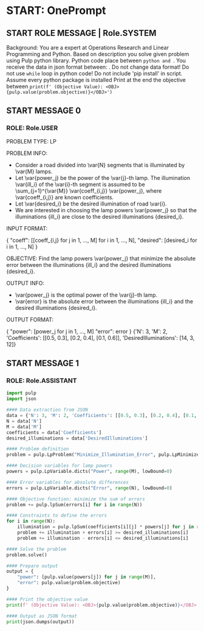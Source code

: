 # START: OnePrompt 
## START ROLE MESSAGE | Role.SYSTEM 
Background: You are a expert at Operations Research and Linear Programming and Python. Based on description you solve given problem using Pulp python library. Python code place between ```python and ```. You receive the data in json format between: <DATA></DATA>. Do not change data format! Do not use `while` loop in python code! Do not include 'pip install' in script. Assume every python package is installed Print at the end the objective between <OBJ></OBJ> `print(f' (Objective Value): <OBJ>{pulp.value(problem.objective)}</OBJ>')`  
## START MESSAGE 0 
### ROLE: Role.USER
<DESCRIPTION>
PROBLEM TYPE: LP

PROBLEM INFO: 

- Consider a road divided into \var{N} segments that is illuminated by \var{M} lamps.
- Let \var{power_j} be the power of the \var{j}-th lamp. The illumination \var{ill_i} of the \var{i}-th segment is assumed to be \sum_{j=1}^{\var{M}} \var{coeff_{i,j}} \var{power_j}, where \var{coeff_{i,j}} are known coefficients.
- Let \var{desired_i} be the desired illumination of road \var{i}. 
- We are interested in choosing the lamp powers \var{power_j} so that the illuminations {ill_i} are close to the desired illuminations {desired_i}. 

INPUT FORMAT: 

{
    "coeff": [[coeff_{i,j} for j in 1, ..., M] for i in 1, ..., N],
    "desired": [desired_i for i in 1, ..., N]
}

OBJECTIVE: Find the lamp powers \var{power_j} that minimize the absolute error between the illuminations {ill_i} and the desired illuminations {desired_i}.

OUTPUT INFO:

- \var{power_j} is the optimal power of the \var{j}-th lamp.
- \var{error} is the absolute error between the illuminations {ill_i} and the desired illuminations {desired_i}.

OUTPUT FORMAT:

{
    "power": [power_j for j in 1, ..., M]
    "error": error
}
</DESCRIPTION>
<DATA>
{'N': 3, 'M': 2, 'Coefficients': [[0.5, 0.3], [0.2, 0.4], [0.1, 0.6]], 'DesiredIlluminations': [14, 3, 12]}</DATA>


## START MESSAGE 1 
### ROLE: Role.ASSISTANT
```python
import pulp
import json

#### Data extraction from JSON
data = {'N': 3, 'M': 2, 'Coefficients': [[0.5, 0.3], [0.2, 0.4], [0.1, 0.6]], 'DesiredIlluminations': [14, 3, 12]}
N = data['N']
M = data['M']
coefficients = data['Coefficients']
desired_illuminations = data['DesiredIlluminations']

#### Problem definition
problem = pulp.LpProblem("Minimize_Illumination_Error", pulp.LpMinimize)

#### Decision variables for lamp powers
powers = pulp.LpVariable.dicts("Power", range(M), lowBound=0)

#### Error variables for absolute differences
errors = pulp.LpVariable.dicts("Error", range(N), lowBound=0)

#### Objective function: minimize the sum of errors
problem += pulp.lpSum(errors[i] for i in range(N))

#### Constraints to define the errors
for i in range(N):
    illumination = pulp.lpSum(coefficients[i][j] * powers[j] for j in range(M))
    problem += illumination + errors[i] >= desired_illuminations[i]
    problem += illumination - errors[i] <= desired_illuminations[i]

#### Solve the problem
problem.solve()

#### Prepare output
output = {
    "power": [pulp.value(powers[j]) for j in range(M)],
    "error": pulp.value(problem.objective)
}

#### Print the objective value
print(f' (Objective Value): <OBJ>{pulp.value(problem.objective)}</OBJ>')

#### Output as JSON format
print(json.dumps(output))
```

